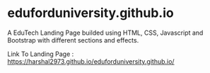 # eduforduniversity.github.io

  A EduTech Landing Page builded using HTML, CSS, Javascript and Bootstrap with different sections and effects.

  Link To Landing Page : https://harshal2973.github.io/eduforduniversity.github.io/
